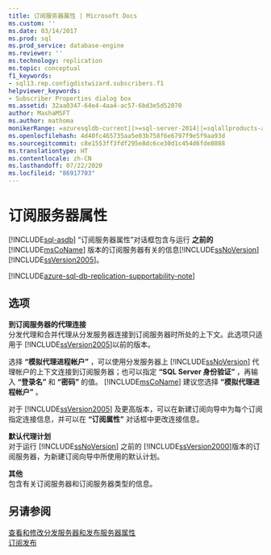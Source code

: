 ```yaml
---
title: 订阅服务器属性 | Microsoft Docs
ms.custom: ''
ms.date: 03/14/2017
ms.prod: sql
ms.prod_service: database-engine
ms.reviewer: ''
ms.technology: replication
ms.topic: conceptual
f1_keywords:
- sql13.rep.configdistwizard.subscribers.f1
helpviewer_keywords:
- Subscriber Properties dialog box
ms.assetid: 32aa0347-64e4-4aa4-ac57-6bd3e5d52070
author: MashaMSFT
ms.author: mathoma
monikerRange: =azuresqldb-current||>=sql-server-2014||=sqlallproducts-allversions
ms.openlocfilehash: 4d40fc465735aa5e03b758f6e6797f9e5f9aa93d
ms.sourcegitcommit: c8e1553ff3fdf295e8dc6ce30d1c454d6fde8088
ms.translationtype: HT
ms.contentlocale: zh-CN
ms.lasthandoff: 07/22/2020
ms.locfileid: "86917703"
---
```

# <a name="subscriber-properties"></a>订阅服务器属性
[!INCLUDE[sql-asdb](../../includes/applies-to-version/sql-asdb.md)]
  “订阅服务器属性”对话框包含与运行 **之前的** [!INCLUDE[msCoName](../../includes/msconame-md.md)] 版本的订阅服务器有关的信息[!INCLUDE[ssNoVersion](../../includes/ssnoversion-md.md)][!INCLUDE[ssVersion2005](../../includes/ssversion2005-md.md)]。  

[!INCLUDE[azure-sql-db-replication-supportability-note](../../includes/azure-sql-db-replication-supportability-note.md)]

  
## <a name="options"></a>选项  
 **到订阅服务器的代理连接**  
 分发代理和合并代理从分发服务器连接到订阅服务器时所处的上下文。此选项只适用于 [!INCLUDE[ssVersion2005](../../includes/ssversion2005-md.md)]以前的版本。  
  
 选择 **“模拟代理进程帐户”** ，可以使用分发服务器上 [!INCLUDE[ssNoVersion](../../includes/ssnoversion-md.md)] 代理帐户的上下文连接到订阅服务器；也可以指定 **“SQL Server 身份验证”** ，再输入 **“登录名”** 和 **“密码”** 的值。 [!INCLUDE[msCoName](../../includes/msconame-md.md)] 建议您选择 **“模拟代理进程帐户”** 。  
  
 对于 [!INCLUDE[ssVersion2005](../../includes/ssversion2005-md.md)] 及更高版本，可以在新建订阅向导中为每个订阅指定连接信息，并可以在 **“订阅属性”** 对话框中更改连接信息。  
  
 **默认代理计划**  
 对于运行 [!INCLUDE[ssNoVersion](../../includes/ssnoversion-md.md)] 之前的 [!INCLUDE[ssVersion2000](../../includes/ssversion2000-md.md)]版本的订阅服务器，为新建订阅向导中所使用的默认计划。  
  
 **其他**  
 包含有关订阅服务器和订阅服务器类型的信息。  
  
## <a name="see-also"></a>另请参阅  
 [查看和修改分发服务器和发布服务器属性](../../relational-databases/replication/view-and-modify-distributor-and-publisher-properties.md)   
 [订阅发布](../../relational-databases/replication/subscribe-to-publications.md)  
  
  
